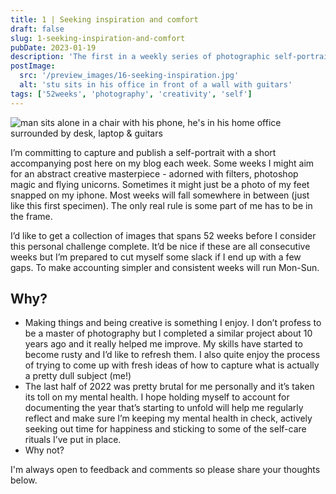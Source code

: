 ```yaml
---
title: 1 | Seeking inspiration and comfort
draft: false
slug: 1-seeking-inspiration-and-comfort
pubDate: 2023-01-19
description: 'The first in a weekly series of photographic self-portraits.'
postImage:
  src: '/preview_images/16-seeking-inspiration.jpg'
  alt: 'stu sits in his office in front of a wall with guitars'
tags: ['52weeks', 'photography', 'creativity', 'self']
---
```


![man sits alone in a chair with his phone, he's in his home office surrounded by desk, laptop & guitars](../images/52weeks/52_2023_1.jpg)
<img src="" alt="" class=""/>

I’m committing to capture and publish a self-portrait with a short accompanying post here on my blog each week. Some weeks I might aim for an abstract creative masterpiece - adorned with filters, photoshop magic and flying unicorns. Sometimes it might just be a photo of my feet snapped on my iphone. Most weeks will fall somewhere in between (just like this first specimen). The only real rule is some part of me has to be in the frame.

I’d like to get a collection of images that spans 52 weeks before I consider this personal challenge complete. It’d be nice if these are all consecutive weeks but I’m prepared to cut myself some slack if I end up with a few gaps. To make accounting simpler and consistent weeks will run Mon-Sun.

## Why?

- Making things and being creative is something I enjoy. I don’t profess to be a master of photography but I completed a similar project about 10 years ago and it really helped me improve. My skills have started to become rusty and I’d like to refresh them. I also quite enjoy the process of trying to come up with fresh ideas of how to capture what is actually a pretty dull subject (me!)
- The last half of 2022 was pretty brutal for me personally and it’s taken its toll on my mental health. I hope holding myself to account for documenting the year that’s starting to unfold will help me regularly reflect and make sure I’m keeping my mental health in check, actively seeking out time for happiness and sticking to some of the self-care rituals I’ve put in place.
- Why not?

I'm always open to feedback and comments so please share your thoughts below.
